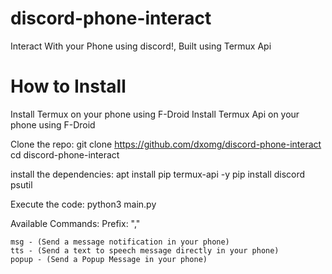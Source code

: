 # discord-phone-interact
Interact With your Phone using discord!, Built using Termux Api


# How to Install

Install Termux on your phone using F-Droid
Install Termux Api on your phone using F-Droid

Clone the repo:
    git clone https://github.com/dxomg/discord-phone-interact
    cd discord-phone-interact
    
install the dependencies:
    apt install pip termux-api -y
    pip install discord psutil
    
Execute the code:
    python3 main.py
    
    
Available Commands:
    Prefix: ","
    
    msg - (Send a message notification in your phone)
    tts - (Send a text to speech message directly in your phone)
    popup - (Send a Popup Message in your phone)
    
